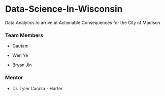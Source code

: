 # Data-Science-In-Wisconsin

Data Analytics to arrive at Actionable Consequences for the City of Madison

### Team Members

- Gautam

- Wen Ye

- Bryan Jin

### Mentor

- Dr. Tyler Caraza - Harter
